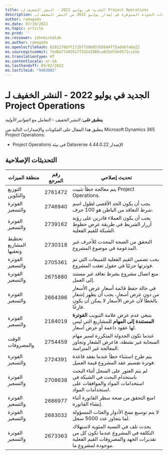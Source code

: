 ```yaml
---
title: الجديد في يوليو 2022 - النشر الخفيف لـ Project Operations
description: يوفر هذا المقال معلومات عن تحديثات الجودة المتوفرة في إصدار يوليو 2022 من النشر المخفف لـ Microsoft Dynamics 365 Project Operations.
author: ramagadu
ms.date: 07/19/2022
ms.topic: article
ms.prod: ''
ms.reviewer: johnmichalak
ms.author: ramagadu
ms.openlocfilehash: 82812f0b7f172bf7386057b5684ff5ade67a6a22
ms.sourcegitcommit: 7ed8e77a92917f2d242988ca02bd7de9571cce5e
ms.translationtype: HT
ms.contentlocale: ar-SA
ms.lasthandoff: 09/02/2022
ms.locfileid: "9403981"
---
```

# <a name="whats-new-july-2022---project-operations-lite-deployment"></a>الجديد في يوليو 2022 - النشر الخفيف لـ Project Operations

_**ينطبق على:** النشر الخفيف – التعامل مع الفواتير الأولية_

ينطبق هذا المقال على المكونات والإصدارات التالية من Microsoft Dynamics 365 Project Operations:

- Project Operations في بيئة Dataverse الإصدار 4.44.0.22

## <a name="quality-updates"></a>التحديثات الإصلاحية

| منطقة الميزات | رقم المرجع | تحديث إصلاحي |
| --- | --- | --- |
| التوزيع والتكوين | 2761472  | يتم معالجة خطأ تثبيت Project Operations. |
| الفوترة والتسعير | 2746940  | يجب أن يكون الحد الأقصى لطول اسم شرط التعاقد من الباطن هو 100 حرف. |
| الفوترة والتسعير | 2739162  | يجب أن يكون العملاء قادرين على رؤية أزرار الشريط في طريقة عرض خطوط الشبكة للقيم الفعلية. |
| تخطيط المشاريع وتعقبها | 2730318  | التحقق من الصحة المحدث للأحرف غير المدعومة في موضوع المشروع. |
| الفوترة والتسعير | 2705361  | يجب تضمين القيم الفعلية للمبيعات التي تم فوترتها جزئيًا في حقول تعقب المشروع. |
| الفوترة والتسعير | 2675880  | منع اتصال مشروع بشرط تعاقد غير مستند إلى العمل. |
| الفوترة والتسعير | 2664396  | في حالة حفظ قائمة أسعار عرض الأسعار من دون عرض أسعار، يجب أن يظهر إشعار بالخطأ لأن عرض الأسعار لا يمكن أن يكون فارغًا. |
| الفوترة والتسعير | 2184019  | ينبغي عدم عرض علامة التبويب **الفوترة المستندة إلى المهام** للمشاريع التي ليس لها عقود داعمة أو عرض أسعار. |
| الوقت والمصروفات | 2754459  | عندما تكون الجدولة المتكررة لسير مهام السحابة غير نشطة، فاعرض الشعار وتجاوز المعالجة غير المتزامنة. |
| الفوترة والتسعير | 2724391  | يتم طرح استثناء خطأ عندما يفقد قاعدة فوترة تقسيم عقد المشروع قيمة العميل. |
| الفوترة والتسعير | 2708638  | لم يتم العثور على السجل أثناء البحث باستخدام البحث في الشبكة في استخدامات المواد والموافقات على استخدامات المواد.|
| الفوترة والتسعير | 2686977  | امنع التحقق من صحة سطر الفاتورة أثناء إنشاء الفاتورة. |
| الفوترة والتسعير | 2683032  | لا يتم توسيع نسخ الأدوار والفئات المسؤولة لما يتجاوز عدد 5000 سجل.|
| الفوترة والتسعير | 2673363  | يحدث تلف في ‏‫النسبة المئوية لاستهلاك التكلفة‬ في المشروع عندما تكون كل من تقديرات الجهد والمصروفات القيم الفعلية موجودة لمشروع ما. |
